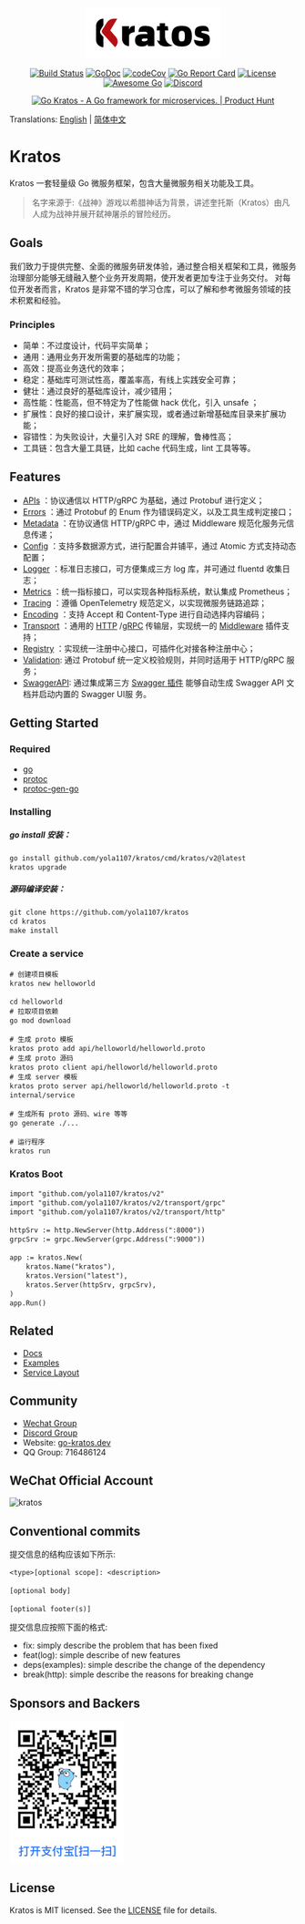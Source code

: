 <p align="center"><a href="https://go-kratos.dev/" target="_blank"><img src="https://github.com/yola1107/kratos/blob/main/docs/images/kratos-large.png?raw=true"></a></p>

<p align="center">
<a href="https://github.com/yola1107/kratos/actions"><img src="https://github.com/yola1107/kratos/workflows/Go/badge.svg" alt="Build Status"></a>
<a href="https://pkg.go.dev/github.com/yola1107/kratos/v2"><img src="https://pkg.go.dev/badge/github.com/yola1107/kratos/v2" alt="GoDoc"></a>
<a href="https://codecov.io/gh/go-kratos/kratos"><img src="https://codecov.io/gh/go-kratos/kratos/master/graph/badge.svg" alt="codeCov"></a>
<a href="https://goreportcard.com/report/github.com/yola1107/kratos"><img src="https://goreportcard.com/badge/github.com/yola1107/kratos" alt="Go Report Card"></a>
<a href="https://github.com/yola1107/kratos/blob/main/LICENSE"><img src="https://img.shields.io/github/license/go-kratos/kratos" alt="License"></a>
<a href="https://github.com/avelino/awesome-go"><img src="https://awesome.re/mentioned-badge.svg" alt="Awesome Go"></a>
<a href="https://discord.gg/BWzJsUJ"><img src="https://img.shields.io/discord/766619759214854164?label=chat&logo=discord" alt="Discord"></a>
</p>
<p align="center">
<a href="https://www.producthunt.com/posts/go-kratos?utm_source=badge-featured&utm_medium=badge&utm_souce=badge-go-kratos" target="_blank"><img src="https://api.producthunt.com/widgets/embed-image/v1/featured.svg?post_id=306565&theme=light" alt="Go Kratos - A Go framework for microservices. | Product Hunt" style="width: 250px; height: 54px;" width="250" height="54" /></a>
</p>

Translations: [English](README.md) | [简体中文](README_zh.md)

# Kratos

Kratos 一套轻量级 Go 微服务框架，包含大量微服务相关功能及工具。  

> 名字来源于:《战神》游戏以希腊神话为背景，讲述奎托斯（Kratos）由凡人成为战神并展开弑神屠杀的冒险经历。

## Goals

我们致力于提供完整、全面的微服务研发体验，通过整合相关框架和工具，微服务治理部分能够无缝融入整个业务开发周期，使开发者更加专注于业务交付。
对每位开发者而言，Kratos 是非常不错的学习仓库，可以了解和参考微服务领域的技术积累和经验。

### Principles

* 简单：不过度设计，代码平实简单；
* 通用：通用业务开发所需要的基础库的功能；
* 高效：提高业务迭代的效率；
* 稳定：基础库可测试性高，覆盖率高，有线上实践安全可靠；
* 健壮：通过良好的基础库设计，减少错用；
* 高性能：性能高，但不特定为了性能做 hack 优化，引入 unsafe ；
* 扩展性：良好的接口设计，来扩展实现，或者通过新增基础库目录来扩展功能；
* 容错性：为失败设计，大量引入对 SRE 的理解，鲁棒性高；
* 工具链：包含大量工具链，比如 cache 代码生成，lint 工具等等。

## Features

* [APIs](https://go-kratos.dev/docs/component/api) ：协议通信以 HTTP/gRPC 为基础，通过 Protobuf 进行定义；
* [Errors](https://go-kratos.dev/docs/component/errors/) ：通过 Protobuf 的 Enum 作为错误码定义，以及工具生成判定接口；
* [Metadata](https://go-kratos.dev/docs/component/metadata) ：在协议通信 HTTP/gRPC 中，通过 Middleware 规范化服务元信息传递；
* [Config](https://go-kratos.dev/docs/component/config) ：支持多数据源方式，进行配置合并铺平，通过 Atomic 方式支持动态配置；
* [Logger](https://go-kratos.dev/docs/component/log) ：标准日志接口，可方便集成三方 log 库，并可通过 fluentd 收集日志；
* [Metrics](https://go-kratos.dev/docs/component/middleware/metrics) ：统一指标接口，可以实现各种指标系统，默认集成 Prometheus；
* [Tracing](https://go-kratos.dev/docs/component/middleware/tracing) ：遵循 OpenTelemetry 规范定义，以实现微服务链路追踪；
* [Encoding](https://go-kratos.dev/docs/component/encoding) ：支持 Accept 和 Content-Type 进行自动选择内容编码；
* [Transport](https://go-kratos.dev/docs/component/transport/overview) ：通用的 [HTTP](https://go-kratos.dev/docs/component/transport/http) /[gRPC](https://go-kratos.dev/docs/component/transport/grpc) 传输层，实现统一的 [Middleware](https://go-kratos.dev/docs/component/middleware/overview) 插件支持；
* [Registry](https://go-kratos.dev/docs/component/registry) ：实现统一注册中心接口，可插件化对接各种注册中心；
* [Validation](https://go-kratos.dev/docs/component/middleware/validate): 通过 Protobuf 统一定义校验规则，并同时适用于 HTTP/gRPC 服务；
* [SwaggerAPI](https://go-kratos.dev/docs/guide/openapi): 通过集成第三方 [Swagger 插件](https://github.com/yola1107/swagger-api) 能够自动生成 Swagger API 文档并启动内置的 Swagger UI服 务。

## Getting Started

### Required

- [go](https://golang.org/dl/)
- [protoc](https://github.com/protocolbuffers/protobuf)
- [protoc-gen-go](https://github.com/protocolbuffers/protobuf-go)

### Installing

##### go install 安装：

```
go install github.com/yola1107/kratos/cmd/kratos/v2@latest
kratos upgrade
```

##### 源码编译安装：

```
git clone https://github.com/yola1107/kratos
cd kratos
make install
```

### Create a service

```
# 创建项目模板
kratos new helloworld

cd helloworld
# 拉取项目依赖
go mod download

# 生成 proto 模板
kratos proto add api/helloworld/helloworld.proto
# 生成 proto 源码
kratos proto client api/helloworld/helloworld.proto
# 生成 server 模板
kratos proto server api/helloworld/helloworld.proto -t internal/service

# 生成所有 proto 源码、wire 等等
go generate ./...

# 运行程序
kratos run
```

### Kratos Boot

```
import "github.com/yola1107/kratos/v2"
import "github.com/yola1107/kratos/v2/transport/grpc"
import "github.com/yola1107/kratos/v2/transport/http"

httpSrv := http.NewServer(http.Address(":8000"))
grpcSrv := grpc.NewServer(grpc.Address(":9000"))

app := kratos.New(
    kratos.Name("kratos"),
    kratos.Version("latest"),
    kratos.Server(httpSrv, grpcSrv),
)
app.Run()
```

## Related

* [Docs](https://go-kratos.dev/)
* [Examples](https://github.com/yola1107/examples)
* [Service Layout](https://github.com/yola1107/kratos-layout)

## Community

* [Wechat Group](https://github.com/yola1107/kratos/issues/682)
* [Discord Group](https://discord.gg/BWzJsUJ)
* Website:  [go-kratos.dev](https://go-kratos.dev)
* QQ Group: 716486124

## WeChat Official Account

![kratos](docs/images/wechat.png)

## Conventional commits

提交信息的结构应该如下所示:

```text
<type>[optional scope]: <description>

[optional body]

[optional footer(s)]
```

提交信息应按照下面的格式:
- fix: simply describe the problem that has been fixed
- feat(log): simple describe of new features
- deps(examples): simple describe the change of the dependency
- break(http): simple describe the reasons for breaking change

## Sponsors and Backers

![kratos](docs/images/alipay.png)

## License

Kratos is MIT licensed. See the [LICENSE](./LICENSE) file for details.
